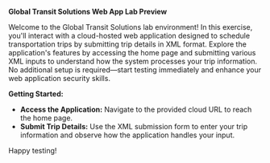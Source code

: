 **Global Transit Solutions Web App Lab Preview**

Welcome to the Global Transit Solutions lab environment! In this exercise, you'll interact with a cloud-hosted web application designed to schedule transportation trips by submitting trip details in XML format. Explore the application's features by accessing the home page and submitting various XML inputs to understand how the system processes your trip information. No additional setup is required—start testing immediately and enhance your web application security skills.

**Getting Started:**
- **Access the Application:** Navigate to the provided cloud URL to reach the home page.
- **Submit Trip Details:** Use the XML submission form to enter your trip information and observe how the application handles your input.

Happy testing!
